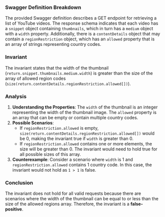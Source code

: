 ### Swagger Definition Breakdown
The provided Swagger definition describes a GET endpoint for retrieving a list of YouTube videos. The response schema indicates that each video has a `snippet` object containing `thumbnails`, which in turn has a `medium` object with a `width` property. Additionally, there is a `contentDetails` object that may contain a `regionRestriction` object, which has an `allowed` property that is an array of strings representing country codes.

### Invariant
The invariant states that the width of the thumbnail (`return.snippet.thumbnails.medium.width`) is greater than the size of the array of allowed region codes (`size(return.contentDetails.regionRestriction.allowed[])`).

### Analysis
1. **Understanding the Properties**: The `width` of the thumbnail is an integer representing the width of the thumbnail image. The `allowed` property is an array that can be empty or contain multiple country codes.
2. **Possible Scenarios**:
   - If `regionRestriction.allowed` is empty, `size(return.contentDetails.regionRestriction.allowed[])` would be 0, making the invariant true if `width` is greater than 0.
   - If `regionRestriction.allowed` contains one or more elements, the size will be greater than 0. The invariant would need to hold true for all possible sizes of this array.
3. **Counterexample**: Consider a scenario where `width` is 1 and `regionRestriction.allowed` contains 1 country code. In this case, the invariant would not hold as `1 > 1` is false.

### Conclusion
The invariant does not hold for all valid requests because there are scenarios where the width of the thumbnail can be equal to or less than the size of the allowed regions array. Therefore, the invariant is a **false-positive**.
